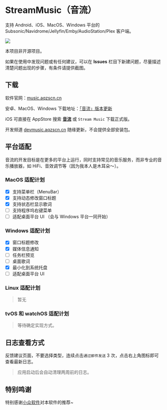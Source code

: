 # StreamMusic（音流）

支持 Android、iOS、MacOS、Windows 平台的 Subsonic/Navidrome/Jellyfin/Emby/AudioStation/Plex 客户端。

![](https://oss.aqzscn.cn/resource/blog/img/2024/60b87-ca3fefb87f148b5c03ecf069fb1f95ab.png)

本项目非开源项目。

如果在使用中发现问题或有任何建议，可以在 **Issues** 栏目下新建问题，尽量描述清楚问题出现的步骤，有条件请提供截图。

## 下载

软件官网：[music.aqzscn.cn](https://music.aqzscn.cn/)

安卓、MacOS、Windows 下载地址：[「音流」版本更新](https://music.aqzscn.cn/docs/versions/latest)

iOS 可直接在 AppStore 搜索 **[音流](https://apps.apple.com/cn/app/%E9%9F%B3%E6%B5%81-%E8%BF%9E%E6%8E%A5%E4%BD%A0%E7%9A%84%E9%9F%B3%E4%B9%90/id6449966496)** 或 `Stream Music` 下载正式版。

开发频道 [devmusic.aqzscn.cn](https://devmusic.aqzscn.cn/) 随缘更新，不会提供全部安装包。

## 平台适配

音流的开发目标是在更多的平台上运行，同时支持常见的音乐服务，而非专业的音乐播放器，如 HiFi、音效调节等（因为我本人是木耳朵～）。

### MacOS 适配计划

- [x] 支持菜单栏（MenuBar）
- [x] 支持动态修改窗口标题
- [x] 支持状态栏显示歌词
- [ ] 支持程序坞右键菜单
- [ ] 适配桌面平台 UI （会与 Windows 平台一同开始）

### Windows 适配计划

- [x] 窗口标题修改
- [x] 媒体信息通知
- [ ] 任务栏预览
- [ ] 桌面歌词
- [x] 最小化到系统托盘
- [ ] 适配桌面平台 UI

### Linux 适配计划

> 暂无

### tvOS 和 watchOS 适配计划

> 等待确定实现方式。

## 日志查看方式

反馈建议页面，不要选择类型，连续点击`通过邮件发送` 3 次，点击右上角图标即可查看最新日志。

> 应用启动后会自动清理两周前的日志。

## 特别鸣谢

特别感谢[小众软件](https://www.appinn.com/)对本软件的推荐~
